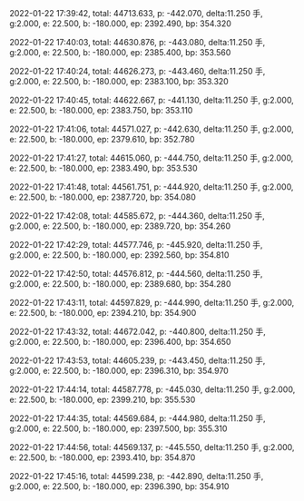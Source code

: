 2022-01-22 17:39:42, total: 44713.633, p: -442.070, delta:11.250 手, g:2.000, e: 22.500, b: -180.000, ep: 2392.490, bp: 354.320

2022-01-22 17:40:03, total: 44630.876, p: -443.080, delta:11.250 手, g:2.000, e: 22.500, b: -180.000, ep: 2385.400, bp: 353.560

2022-01-22 17:40:24, total: 44626.273, p: -443.460, delta:11.250 手, g:2.000, e: 22.500, b: -180.000, ep: 2383.100, bp: 353.320

2022-01-22 17:40:45, total: 44622.667, p: -441.130, delta:11.250 手, g:2.000, e: 22.500, b: -180.000, ep: 2383.750, bp: 353.110

2022-01-22 17:41:06, total: 44571.027, p: -442.630, delta:11.250 手, g:2.000, e: 22.500, b: -180.000, ep: 2379.610, bp: 352.780

2022-01-22 17:41:27, total: 44615.060, p: -444.750, delta:11.250 手, g:2.000, e: 22.500, b: -180.000, ep: 2383.490, bp: 353.530

2022-01-22 17:41:48, total: 44561.751, p: -444.920, delta:11.250 手, g:2.000, e: 22.500, b: -180.000, ep: 2387.720, bp: 354.080

2022-01-22 17:42:08, total: 44585.672, p: -444.360, delta:11.250 手, g:2.000, e: 22.500, b: -180.000, ep: 2389.720, bp: 354.260

2022-01-22 17:42:29, total: 44577.746, p: -445.920, delta:11.250 手, g:2.000, e: 22.500, b: -180.000, ep: 2392.560, bp: 354.810

2022-01-22 17:42:50, total: 44576.812, p: -444.560, delta:11.250 手, g:2.000, e: 22.500, b: -180.000, ep: 2389.680, bp: 354.280

2022-01-22 17:43:11, total: 44597.829, p: -444.990, delta:11.250 手, g:2.000, e: 22.500, b: -180.000, ep: 2394.210, bp: 354.900

2022-01-22 17:43:32, total: 44672.042, p: -440.800, delta:11.250 手, g:2.000, e: 22.500, b: -180.000, ep: 2396.400, bp: 354.650

2022-01-22 17:43:53, total: 44605.239, p: -443.450, delta:11.250 手, g:2.000, e: 22.500, b: -180.000, ep: 2396.310, bp: 354.970

2022-01-22 17:44:14, total: 44587.778, p: -445.030, delta:11.250 手, g:2.000, e: 22.500, b: -180.000, ep: 2399.210, bp: 355.530

2022-01-22 17:44:35, total: 44569.684, p: -444.980, delta:11.250 手, g:2.000, e: 22.500, b: -180.000, ep: 2397.500, bp: 355.310

2022-01-22 17:44:56, total: 44569.137, p: -445.550, delta:11.250 手, g:2.000, e: 22.500, b: -180.000, ep: 2393.410, bp: 354.870

2022-01-22 17:45:16, total: 44599.238, p: -442.890, delta:11.250 手, g:2.000, e: 22.500, b: -180.000, ep: 2396.390, bp: 354.910